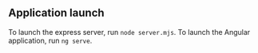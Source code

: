 ## Application launch

To launch the express server, run `node server.mjs`.
To launch the Angular application, run `ng serve`.

